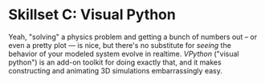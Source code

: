 # Skillset C: Visual Python

Yeah, "solving" a physics problem and getting a bunch of numbers out – or even a pretty plot — is nice, but there's no substitute for _seeing_ the behavior of your modeled system evolve in realtime. _VPython_ ("visual python") is an add-on toolkit for doing exactly that, and it makes constructing and animating 3D simulations embarrassingly easy.

